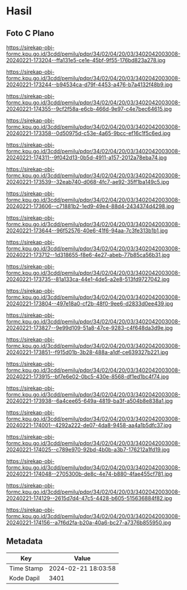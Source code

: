 # Hasil

## Foto C Plano

https://sirekap-obj-formc.kpu.go.id/3cdd/pemilu/pdpr/34/02/04/20/03/3402042003008-20240221-173204--ffa131e5-ce1e-45bf-9f55-176bd823a278.jpg

https://sirekap-obj-formc.kpu.go.id/3cdd/pemilu/pdpr/34/02/04/20/03/3402042003008-20240221-173244--b94534ca-d79f-4453-a476-b7a4132f48b9.jpg

https://sirekap-obj-formc.kpu.go.id/3cdd/pemilu/pdpr/34/02/04/20/03/3402042003008-20240221-174355--9cf2f58a-e6cb-466d-9e97-c4e7bec64615.jpg

https://sirekap-obj-formc.kpu.go.id/3cdd/pemilu/pdpr/34/02/04/20/03/3402042003008-20240221-173358--0d50975d-c53e-4a65-9bcc-ef16c1f5c6ed.jpg

https://sirekap-obj-formc.kpu.go.id/3cdd/pemilu/pdpr/34/02/04/20/03/3402042003008-20240221-174311--9f042d13-0b5d-4911-a157-2012a78eba74.jpg

https://sirekap-obj-formc.kpu.go.id/3cdd/pemilu/pdpr/34/02/04/20/03/3402042003008-20240221-173539--32eab740-d068-4fc7-ae92-35ff1ba149c5.jpg

https://sirekap-obj-formc.kpu.go.id/3cdd/pemilu/pdpr/34/02/04/20/03/3402042003008-20240221-173606--c71881b2-1ed9-49e4-88d4-2434374d4298.jpg

https://sirekap-obj-formc.kpu.go.id/3cdd/pemilu/pdpr/34/02/04/20/03/3402042003008-20240221-173644--96f52576-40e6-41f6-94aa-7c3fe313b1b1.jpg

https://sirekap-obj-formc.kpu.go.id/3cdd/pemilu/pdpr/34/02/04/20/03/3402042003008-20240221-173712--1d318655-f8e6-4e27-abeb-77b85ca56b31.jpg

https://sirekap-obj-formc.kpu.go.id/3cdd/pemilu/pdpr/34/02/04/20/03/3402042003008-20240221-173735--81a133ca-44e1-4de5-a2e8-513fd9727042.jpg

https://sirekap-obj-formc.kpu.go.id/3cdd/pemilu/pdpr/34/02/04/20/03/3402042003008-20240221-173804--497e18a0-cf2b-48f0-9ee6-d2833d0ee439.jpg

https://sirekap-obj-formc.kpu.go.id/3cdd/pemilu/pdpr/34/02/04/20/03/3402042003008-20240221-173827--9e99d109-51a8-47ce-9283-c4f648da3d9e.jpg

https://sirekap-obj-formc.kpu.go.id/3cdd/pemilu/pdpr/34/02/04/20/03/3402042003008-20240221-173851--f915d01b-3b28-488a-a1df-ce639327b221.jpg

https://sirekap-obj-formc.kpu.go.id/3cdd/pemilu/pdpr/34/02/04/20/03/3402042003008-20240221-173915--bf7e6e02-0bc5-430e-8568-df1ed1bc4f74.jpg

https://sirekap-obj-formc.kpu.go.id/3cdd/pemilu/pdpr/34/02/04/20/03/3402042003008-20240221-173938--6a4cee65-649a-4819-ba3f-a504b8e838a1.jpg

https://sirekap-obj-formc.kpu.go.id/3cdd/pemilu/pdpr/34/02/04/20/03/3402042003008-20240221-174001--4292a222-de07-4da8-9458-aa4a1b5dfc37.jpg

https://sirekap-obj-formc.kpu.go.id/3cdd/pemilu/pdpr/34/02/04/20/03/3402042003008-20240221-174025--c789e970-92bd-4b0b-a3b7-176212a1fd19.jpg

https://sirekap-obj-formc.kpu.go.id/3cdd/pemilu/pdpr/34/02/04/20/03/3402042003008-20240221-174048--2705300b-de8c-4e74-b880-4fae455cf781.jpg

https://sirekap-obj-formc.kpu.go.id/3cdd/pemilu/pdpr/34/02/04/20/03/3402042003008-20240221-174129--2615d7d4-47c5-4428-b605-515636884f82.jpg

https://sirekap-obj-formc.kpu.go.id/3cdd/pemilu/pdpr/34/02/04/20/03/3402042003008-20240221-174156--a7f6d2fa-b20a-40a6-bc27-a7376b855950.jpg


## Metadata

| Key        | Value               |
| ---------- | ------------------- |
| Time Stamp | 2024-02-21 18:03:58 |
| Kode Dapil | 3401                |



